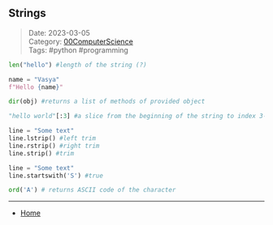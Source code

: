 ## Strings
 
>Date: 2023-03-05  
>Category: [00ComputerScience](links/00ComputerScience.md)  
>Tags: #python #programming  

```python
len("hello") #length of the string (?)
```

```python
name = "Vasya"
f"Hello {name}"
```

```python
dir(obj) #returns a list of methods of provided object
```

```python
"hello world"[:3] #a slice from the beginning of the string to index 3-1
```

```python
line = "Some text"
line.lstrip() #left trim
line.rstrip() #right trim
line.strip() #trim
```

```python
line = "Some text"
line.startswith('S') #true
```

```python
ord('A') # returns ASCII code of the character
```

---
- [Home](https://heartthymes.github.io)